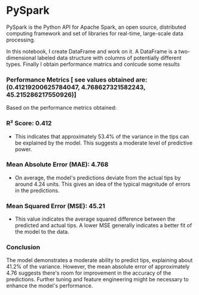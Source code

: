 # PySpark 
PySpark is the Python API for Apache Spark, an open source, distributed computing framework and set of libraries for real-time, large-scale data processing.

In this notebook, I create DataFrame and work on it.  A DataFrame is a two-dimensional labeled data structure with columns of potentially different types. 
Finally I obtain performance matrics and conlcude some results

### Performance Metrics [ see values obtained are: (0.41219200625784047, 4.768627321582243, 45.215286217550926)]
Based on the performance metrics obtained:

### R² Score: 0.412
- This indicates that approximately 53.4% of the variance in the tips can be explained by the model. This suggests a moderate level of predictive power.
### Mean Absolute Error (MAE): 4.768
- On average, the model's predictions deviate from the actual tips by around 4.24 units. This gives an idea of the typical magnitude of errors in the predictions.

### Mean Squared Error (MSE): 45.21 
 - This value indicates the average squared difference between the predicted and actual tips. A lower MSE generally indicates a better fit of the model to the data.

### Conclusion
The model demonstrates a moderate ability to predict tips, explaining about 41.2% of the variance. However, the mean absolute error of approximately 4.76 suggests there's room for improvement in the accuracy of the predictions. Further tuning and feature engineering might be necessary to enhance the model's performance.
